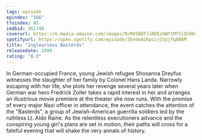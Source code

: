 ```yaml
---
tags: episode
epindex: "166"
tfoindex: 85
imdbid: 361748
coverurl: https://m.media-amazon.com/images/M/MV5BOTJiNDEzOWYtMTVjOC00ZjlmLWE0NGMtZmE1OWVmZDQ2OWJhXkEyXkFqcGdeQXVyNTIzOTk5ODM@._V1_SY300_CR0,0,202,300_.jpg
spotifyurl: https://open.spotify.com/episode/3Eedem1KpczjCUyjYqABAM
title: "Inglourious Basterds"
releasedate: 2009
rating: "8.3"
---
```


In German-occupied France, young Jewish refugee Shosanna Dreyfus witnesses the slaughter of her family by Colonel Hans Landa. Narrowly escaping with her life, she plots her revenge several years later when German war hero Fredrick Zoller takes a rapid interest in her and arranges an illustrious movie premiere at the theater she now runs. With the promise of every major Nazi officer in attendance, the event catches the attention of the "Basterds", a group of Jewish-American guerrilla soldiers led by the ruthless Lt. Aldo Raine. As the relentless executioners advance and the conspiring young girl's plans are set in motion, their paths will cross for a fateful evening that will shake the very annals of history.